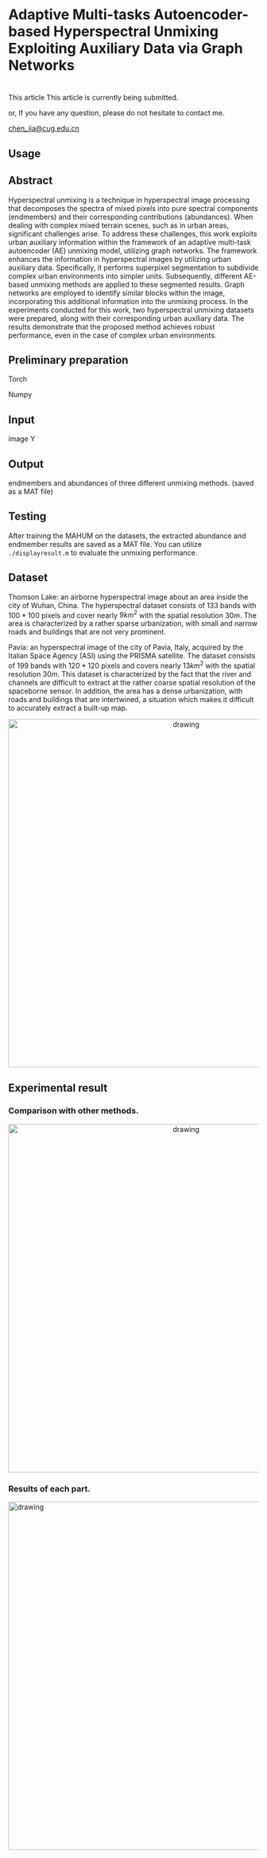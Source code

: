 # Adaptive Multi-tasks Autoencoder-based Hyperspectral Unmixing Exploiting Auxiliary Data via Graph Networks
#
This article This article is currently being submitted.

or, If you have any question, please do not hesitate to contact me.

chen_jia@cug.edu.cn

Usage
---------------------
## Abstract

Hyperspectral unmixing is a technique in hyperspectral image processing that decomposes the spectra of mixed pixels into pure spectral components (endmembers) and their corresponding contributions (abundances). When dealing with complex mixed terrain scenes, such as in urban areas, significant challenges arise. To address these challenges, this work exploits urban auxiliary information within the framework of an adaptive multi-task autoencoder (AE) unmixing model, utilizing graph networks.
The framework enhances the information in hyperspectral images by utilizing urban auxiliary data. Specifically, it performs superpixel segmentation to subdivide complex urban environments into simpler units. Subsequently, different AE-based unmixing methods are applied to these segmented results. Graph networks are employed to identify similar blocks within the image, incorporating this additional information into the unmixing process.
In the experiments conducted for this work, two hyperspectral unmixing datasets were prepared, along with their corresponding urban auxiliary data. The results demonstrate that the proposed method achieves robust performance, even in the case of complex urban environments.


## Preliminary preparation

Torch

Numpy


## Input

image Y



## Output
endmembers and abundances of three different unmixing methods. (saved as a MAT file)



## Testing
    
After training the MAHUM on the datasets, the extracted abundance and endmember results are saved as a MAT file. You can utilize `./displayresult.m` to evaluate the unmixing performance.




## Dataset

Thomson Lake: an airborne hyperspectral image about an area inside the city of Wuhan, China. The hyperspectral dataset consists of $133$ bands with $100*100$ pixels and cover nearly $9km^2$ with the spatial resolution $30m$. The area is characterized by a rather sparse urbanization, with small and narrow roads and buildings that are not very prominent. 

 Pavia: an hyperspectral image of the city of Pavia, Italy,  acquired by the Italian Space Agency (ASI) using the PRISMA satellite. The dataset consists of $199$ bands with $120*120$ pixels and covers nearly $13km^2$ with the spatial resolution $30m$. This dataset is characterized by the fact that the river and channels are difficult to extract at the rather coarse spatial resolution of the spaceborne sensor. In addition, the area has a dense urbanization, with roads and buildings that are intertwined, a situation which makes it difficult to accurately extract a built-up map. 


<p align="center">
<img src="./result1.png" alt="drawing" width="700"/>



## Experimental result

### Comparison with other methods.
<p align="center">
<img src="./result1.png" alt="drawing" width="700"/>


### Results of each part.
<img src="./result2.png" alt="drawing" width="700"/>
